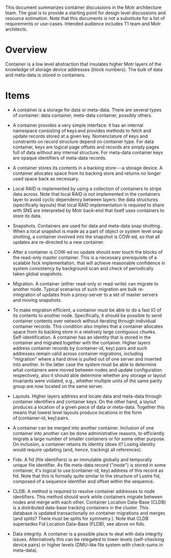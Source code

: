 This document summarizes container discussions in the Motr architecture team. The goal is to provide a starting point for design level discussions and resource estimation. Note that this documents is not a substitute for a list of requirements or use-cases. Intended audience includes T1 team and Motr architects.

# Overview
Container is a low level abstraction that insulates higher Motr layers of the knowledge of storage device addresses (block numbers). The bulk of data and meta-data is stored in containers.

# Items
+ A container is a storage for data or meta-data. There are several types of container: data container, meta-data container, possibly others.  

+ A container provides a very simple interface: it has an internal namespace consisting of keys and provides methods to fetch and update records stored at a given key. Nomenclature of keys and constraints on record structure depend on container type. For data container, keys are logical page offsets and records are simply pages full of data without any internal structure. For meta-data container keys are opaque identifiers of meta-data records.
+ A container stores its contents in a backing store---a storage device. A container allocates space from its backing store and returns no longer used space back as necessary.
+ Local RAID is implemented by using a collection of containers to stripe data across. Note that local RAID is not implemented in the containers layer to avoid cyclic dependency between layers: the data structures (specifically layouts) that local RAID implementation is required to share with SNS are interpreted by Motr back-end that itself uses containers to store its data.
+ Snapshots. Containers are used for data and meta-data snap shotting. When a local snapshot is made as a part of object or system level snap shotting, a container involved into the snapshot is COW-ed, so that all updates are re-directed to a new container.
+ After a container is COW-ed no update should ever touch the blocks of the read-only master container. This is a necessary prerequisite of a scalable fsck implementation, that will achieve reasonable confidence in system consistency by background scan and check of periodically taken global snapshots.
+ Migration. A container (either read-only or read-write) can migrate to another node. Typical scenarios of such migration are bulk re-integration of updates from a proxy-server to a set of master servers and moving snapshots.
+ To make migration efficient, a container must be able to do a fast IO of its contents to another node. Specifically, it should be possible to send container contents over network without iterating through individual container records. This condition also implies that a container allocates space from its backing store in a relatively large contiguous chunks.
Self-identification. A container has an identity that is stored in the container and migrated together with the container. Higher layers address container records by (container-id, key) pairs and such addresses remain valid across container migrations, including "migration" where a hard drive is pulled out of one server and inserted into another. In the latter case the system must be able to determine what containers were moved between nodes and update configuration respectively, also it should able determine whether any storage or layout invariants were violated, e.g., whether multiple units of the same parity group are now located on the same server.
+ Layouts. Higher layers address and locate data and meta-data through container identifiers and container keys. On the other hand, a layout produces a location of a given piece of data or meta-data. Together this means that lowest level layouts produce locations in the form of (container-id, key) pairs.
+ A container can be merged into another container. Inclusion of one container into another can be done administrative reasons, to efficiently migrate a large number of smaller containers or for some other purpose. On inclusion, a container retains its identity (does it? Losing identity would require updating (and, hence, tracking) all references).
+ Fids. A fid (file identifiers) is an immutable globally and temporally unique file identifier. As file meta-data record ("inode") is stored in some container, it's logical to use (container-id, key) address of this record as fid. Note that this is formally quite similar to the structure of Lustre fid, composed of a sequence identifier and offset within the sequence.
+ CLDB. A method is required to resolve container addresses to node identifiers. This method should work while containers migrate between nodes and merge with each other. Container Location Data-Base (CLDB) is a distributed data-base tracking containers in the cluster. This database is updated transactionally on container migrations and merges (and splits? There must be splits for symmetry.). Note that CLDB supersedes Fid Location Data-Base (FLDB), see above on fids.
+ Data integrity. A container is a possible place to deal with data integrity issues. Alternatively this can be relegated to lower levels (self-checking device pairs) or higher levels (DMU-like file system with check-sums in meta-data).
